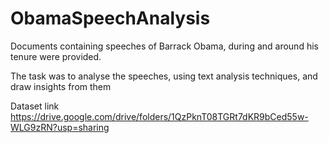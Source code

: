 # ObamaSpeechAnalysis

Documents containing speeches of Barrack Obama, during and around his tenure were provided.

The task was to analyse the speeches, using text analysis techniques, and draw insights from them

Dataset link <https://drive.google.com/drive/folders/1QzPknT08TGRt7dKR9bCed55w-WLG9zRN?usp=sharing>
